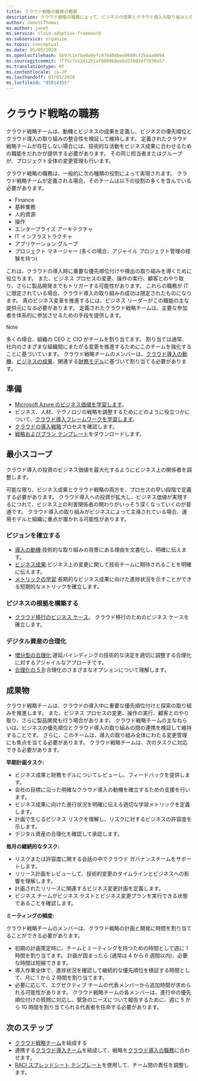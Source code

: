 ```yaml
---
title: クラウド戦略の職務の概要
description: クラウド戦略の職務によって、ビジネスの成果とクラウド導入の取り組みとの連携を実現する方法について説明します。
author: JanetCThomas
ms.author: janet
ms.service: cloud-adoption-framework
ms.subservice: organize
ms.topic: conceptual
ms.date: 05/05/2020
ms.openlocfilehash: 5b97c1efba9a0efc976404bea9680cf2baaa0d94
ms.sourcegitcommit: 7ff5c7a12412b1af0090b8eebd25b024f7830a57
ms.translationtype: HT
ms.contentlocale: ja-JP
ms.lasthandoff: 07/01/2020
ms.locfileid: "85814355"
---
```

# <a name="cloud-strategy-functions"></a>クラウド戦略の職務

クラウド戦略チームは、動機とビジネスの成果を定義し、ビジネスの優先順位とクラウド導入の取り組みの整合性を検証して維持します。 定義されたクラウド戦略チームが存在しない場合には、技術的な活動をビジネス成果に合わせるための職能をだれかが提供する必要があります。 その同じ担当者またはグループが、プロジェクト全体の変更管理も行います。

クラウド戦略の職務は、一般的に次の種類の役割によって実現されます。 クラウド戦略チームが定義される場合、そのチームは以下の役割の多くを含んでいる必要があります。

- Finance
- 基幹業務
- 人的資源
- 操作
- エンタープライズ アーキテクチャ
- IT インフラストラクチャ
- アプリケーション グループ
- プロジェクト マネージャー (多くの場合、アジャイル プロジェクト管理の経験を持つ)

これは、クラウドの導入時に重要な優先順位付けや検出の取り組みを導くために役立ちます。 また、ビジネス プロセスの変更、操作の実行、顧客とのやり取り、さらに製品開発までもトリガーする可能性があります。 これらの職務が IT に限定されている場合、クラウド導入の取り組みの成功は限定されたものになります。 真のビジネス変革を推進するには、ビジネス リーダーがこの職能の主な提供元になる必要があります。 定義されたクラウド戦略チームは、主要な参加者を体系的に参加させるための手段を提供します。

> [!NOTE]
> 多くの場合、組織の CEO と CIO がチームを割り当てます。 割り当ては通常、社内のさまざまな組織間にまたがる変更を推進するためにこのチームを強化することに基づいています。 クラウド戦略チームのメンバーは、[クラウド導入の動機](../strategy/motivations.md)、[ビジネスの成果](../strategy/business-outcomes/index.md)、関連する[財務モデル](../strategy/financial-models.md)に基づいて割り当てる必要があります。

## <a name="preparation"></a>準備

- [Microsoft Azure のビジネス価値を学習します](https://docs.microsoft.com/learn/paths/learn-business-value-of-azure)。
- ビジネス、人材、テクノロジの戦略を調整するためにどのように役立つかについて、[クラウド導入フレームワークを学習します](https://docs.microsoft.com/learn/modules/microsoft-cloud-adoption-framework-for-azure)。
- [クラウドの導入戦略](../strategy/index.md)プロセスを確認します。
- [戦略およびプラン テンプレート](https://archcenter.blob.core.windows.net/cdn/fusion/readiness/Microsoft-Cloud-Adoption-Framework-Strategy-and-Plan-Template.docx)をダウンロードします。

## <a name="minimum-scope"></a>最小スコープ

クラウド導入の投資のビジネス価値を最大化するようにビジネス上の関係者を調整します。

可能な限り、ビジネス成果とクラウド戦略の両方を、プロセスの早い段階で定義する必要があります。 クラウド導入への投資が拡大し、ビジネス価値が実現するにつれて、ビジネス上の利害関係者の関わりがいっそう深くなっていくのが普通です。 クラウド導入の取り組みがビジネスによって主導されている場合、運用モデルと組織に重点が置かれる可能性があります。

### <a name="establish-a-vision"></a>ビジョンを確立する

- [導入の動機](../strategy/motivations.md):技術的な取り組みの背景にある理由を文書化し、明確に伝えます。
- [ビジネス成果](../strategy/business-outcomes/index.md):ビジネス上の変更に関して技術チームに期待されることを明確に伝えます。
- [メトリックの学習](../strategy/learning-metrics.md):長期的なビジネス成果に向けた進捗状況を示すことができる短期的なメトリックを確立します。

### <a name="build-business-justification"></a>ビジネスの根拠を構築する

- [クラウド移行のビジネス ケース](../strategy/cloud-migration-business-case.md)。 クラウド移行のためのビジネス ケースを確立します。

### <a name="rationalize-the-digital-estate"></a>デジタル資産の合理化

- [増分型の合理化](../digital-estate/rationalize.md):遅延バインディングの技術的な決定を適切に調整する合理化に対するアジャイルなアプローチです。
- [合理化の 5 R](../digital-estate/5-rs-of-rationalization.md):合理化のさまざまなオプションについて理解します。

## <a name="deliverable"></a>成果物

クラウド戦略チームは、クラウドの導入中に重要な優先順位付けと探索の取り組みを推進します。 また、ビジネス プロセスの変更、操作の実行、顧客とのやり取り、さらに製品開発も行う場合があります。 クラウド戦略チームの主なねらいは、ビジネスの優先順位とクラウド導入の取り組みの間の連携を検証して維持することです。 さらに、このチームは、導入の取り組み全体にわたる変更管理にも焦点を当てる必要があります。 クラウド戦略チームは、次のタスクに対応できる必要があります。

**早期計画タスク:**

- ビジネス成果と財務モデルについてレビューし、フィードバックを提供します。
- 会社の目標に沿った明確なクラウド導入の動機を確立するための支援を行います。
- ビジネス成果に向けた進行状況を明確に伝える適切な学習メトリックを定義します。
- 計画で生じるビジネス リスクを理解し、リスクに対するビジネスの許容度を示します。
- デジタル資産の合理化を確認して承認します。

**毎月の継続的なタスク:**

- リスクまたは許容度に関する会話の中でクラウド ガバナンスチームをサポートします。
- リリース計画をレビューして、技術的変更のタイムラインとビジネスへの影響を理解します。
- 計画されたリリースに関連するビジネス変更計画を定義します。
- ビジネス チームがビジネス テストとビジネス変更プランを実行できる状態であることを確認します。

**ミーティングの頻度:**

クラウド戦略チームのメンバーは、クラウド戦略の計画と開発に時間を割り当てることができる必要があります。

- 初期の計画策定時に、チームとミーティングを持つための時間として週に 1 時間を割り当てます。 計画が固まったら (通常は 4 から 6 週間以内)、必要な時間は短縮できます。
- 導入作業全体で、進捗状況を確認して継続的な優先順位を検証する時間として、月に 1 から 2 時間を割り当てます。
- 必要に応じて、エグゼクティブ チームの代表メンバーから追加時間が求められる可能性があります。 クラウド戦略チームの各メンバーは、進行中の優先順位付けの質問に対応し、緊急のニーズについて報告するために、週に 5 から 10 時間を割り当てられる代表者を任命する必要があります。

## <a name="next-steps"></a>次のステップ

- [クラウド戦略チーム](../get-started/team/cloud-strategy.md)を結成する
- 連携する[クラウド導入チーム](../get-started/team/cloud-adoption.md)を結成して、戦略を[クラウド導入の職務](./cloud-adoption.md)に合わせます。
- [RACI スプレッドシート テンプレート](https://archcenter.blob.core.windows.net/cdn/fusion/management/raci-template.xlsx)を使用して、チーム間の責任を調整します。
